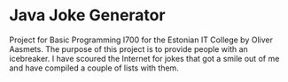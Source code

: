 # Java Joke Generator
Project for Basic Programming I700 for the Estonian IT College by Oliver Aasmets.
The purpose of this project is to provide people with an icebreaker. I have scoured the Internet for jokes that got a smile out of me and have compiled a couple of lists with them.
